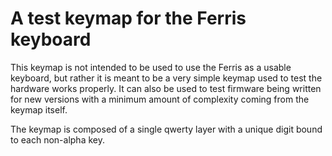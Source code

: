 A test keymap for the Ferris keyboard
===============================================

This keymap is not intended to be used to use the Ferris as a usable keyboard, but rather it is meant to be a very simple keymap used to test the hardware works properly. It can also be used to test firmware being written for new versions with a minimum amount of complexity coming from the keymap itself.

The keymap is composed of a single qwerty layer with a unique digit bound to each non-alpha key.
